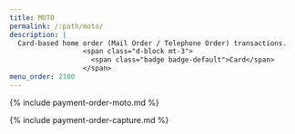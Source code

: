 ```yaml
---
title: MOTO
permalink: /:path/moto/
description: |
  Card-based home order (Mail Order / Telephone Order) transactions.
                  <span class="d-block mt-3">
                    <span class="badge badge-default">Card</span>
                  </span>
menu_order: 2100
---
```


{% include payment-order-moto.md %}

{% include payment-order-capture.md %}
